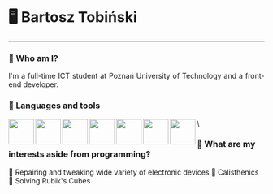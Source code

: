 # 🖥️ Bartosz Tobiński
---
### 👤 Who am I?
<p align="justify">I'm a full-time ICT student at Poznań University of Technology and a front-end developer.</p>

### 🧰 Languages and tools
<img align="left" padding="5px" width="50px" src="https://cdn.jsdelivr.net/gh/devicons/devicon/icons/html5/html5-original.svg" />          
<img align="left" padding="5px" width="50px" src="https://cdn.jsdelivr.net/gh/devicons/devicon/icons/css3/css3-original.svg" />
<img align="left" padding="5px" width="50px" src="https://cdn.jsdelivr.net/gh/devicons/devicon/icons/tailwindcss/tailwindcss-plain.svg" />
<img align="left" padding="5px" width="50px" src="https://cdn.jsdelivr.net/gh/devicons/devicon/icons/javascript/javascript-original.svg" />
<img align="left" padding="5px" width="50px" src="https://cdn.jsdelivr.net/gh/devicons/devicon/icons/react/react-original.svg" />
<img align="left" padding="5px" width="50px" src="https://cdn.jsdelivr.net/gh/devicons/devicon/icons/cplusplus/cplusplus-original.svg" />
<img align="left" padding="5px" width="50px" src="https://cdn.jsdelivr.net/gh/devicons/devicon/icons/mysql/mysql-original-wordmark.svg" />\

### 🎨 What are my interests aside from programming?
🔧 Repairing and tweaking wide variety of electronic devices
🤸 Calisthenics
🧊 Solving Rubik's Cubes

